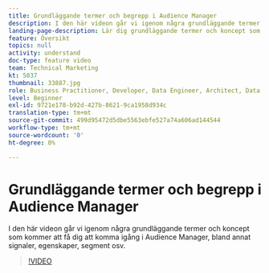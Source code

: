 ```yaml
---
title: Grundläggande termer och begrepp i Audience Manager
description: I den här videon går vi igenom några grundläggande termer och koncept som kommer att få dig att komma igång i Audience Manager, bland annat signaler, egenskaper, segment osv.
landing-page-description: Lär dig grundläggande termer och koncept som kommer att hjälpa dig att komma igång i Audience Manager, inklusive signaler, egenskaper, segment med mera.
feature: Översikt
topics: null
activity: understand
doc-type: feature video
team: Technical Marketing
kt: 5037
thumbnail: 33887.jpg
role: Business Practitioner, Developer, Data Engineer, Architect, Data Architect, Administrator, Leader
level: Beginner
exl-id: 9721e178-b92d-427b-8621-9ca1958d934c
translation-type: tm+mt
source-git-commit: 499d95472d5dbe5563ebfe527a74a606ad144544
workflow-type: tm+mt
source-wordcount: '0'
ht-degree: 0%

---
```


# Grundläggande termer och begrepp i Audience Manager

I den här videon går vi igenom några grundläggande termer och koncept som kommer att få dig att komma igång i Audience Manager, bland annat signaler, egenskaper, segment osv.

>[!VIDEO](https://video.tv.adobe.com/v/33887/?quality=12)
